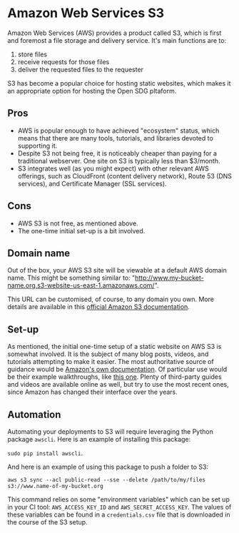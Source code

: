 <h1>Amazon Web Services S3</h1>

Amazon Web Services (AWS) provides a product called S3, which is first and foremost a file storage and delivery service. It's main functions are to:

1. store files
1. receive requests for those files
1. deliver the requested files to the requester

S3 has become a popular choice for hosting static websites, which makes it an appropriate option for hosting the Open SDG pltaform.

## Pros

* AWS is popular enough to have achieved "ecosystem" status, which means that there are many tools, tutorials, and libraries devoted to supporting it.
* Despite S3 not being free, it is noticeably cheaper than paying for a traditional webserver. One site on S3 is typically less than $3/month.
* S3 integrates well (as you might expect) with other relevant AWS offerings, such as CloudFront (content delivery network), Route 53 (DNS services), and Certificate Manager (SSL services).

## Cons

* AWS S3 is not free, as mentioned above.
* The one-time initial set-up is a bit involved.

## Domain name

Out of the box, your AWS S3 site will be viewable at a default AWS domain name. This might be something similar to: "http://www.my-bucket-name.org.s3-website-us-east-1.amazonaws.com/".

This URL can be customised, of course, to any domain you own. More details are available in this [official Amazon S3 documentation](https://docs.aws.amazon.com/AmazonS3/latest/dev/website-hosting-custom-domain-walkthrough.html).

## Set-up

As mentioned, the initial one-time setup of a static website on AWS S3 is somewhat involved. It is the subject of many blog posts, videos, and tutorials attempting to make it easier. The most authoritative source of guidance would be [Amazon's own documentation](https://docs.aws.amazon.com/AmazonS3/latest/dev/WebsiteHosting.html). Of particular use would be their example walkthroughs, like [this one](https://docs.aws.amazon.com/AmazonS3/latest/dev/HostingWebsiteOnS3Setup.html). Plenty of third-party guides and videos are available online as well, but try to use the most recent ones, since Amazon has changed their interface over the years.

## Automation

Automating your deployments to S3 will require leveraging the Python package `awscli`. Here is an example of installing this package:

`sudo pip install awscli`.

And here is an example of using this package to push a folder to S3:

`aws s3 sync --acl public-read --sse --delete /path/to/my/files s3://www.name-of-my-bucket.org`

This command relies on some "environment variables" which can be set up in your CI tool: `AWS_ACCESS_KEY_ID` and `AWS_SECRET_ACCESS_KEY`. The values of these variables can be found in a `credentials.csv` file that is downloaded in the course of the S3 setup.

